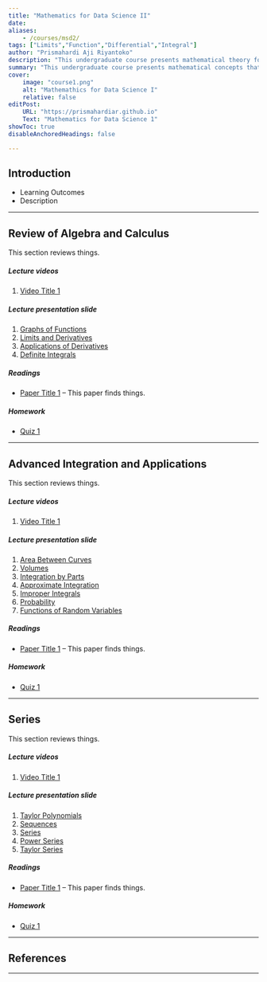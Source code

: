 ```yaml
---
title: "Mathematics for Data Science II"
date: 
aliases: 
    - /courses/msd2/
tags: ["Limits","Function","Differential","Integral"]
author: "Prismahardi Aji Riyantoko"
description: "This undergraduate course presents mathematical theory for data science" 
summary: "This undergraduate course presents mathematical concepts that emphasizes the theoritical of limit, function, differential, and integral" 
cover:
    image: "course1.png"
    alt: "Mathemathics for Data Science I"
    relative: false
editPost:
    URL: "https://prismahardiar.github.io"
    Text: "Mathematics for Data Science 1"
showToc: true
disableAnchoredHeadings: false

---
```


## Introduction

+ Learning Outcomes
+ Description

---

## Review of Algebra and Calculus

This section reviews things.

##### Lecture videos

1. [Video Title 1](https://youtu.be/0rbmjemhy38)

##### Lecture presentation slide

1. [Graphs of Functions](lecture1.pdf)
2. [Limits and Derivatives](lecture1.pdf)
3. [Applications of Derivatives](lecture1.pdf)
4. [Definite Integrals](lecture1.pdf)

##### Readings

+ [Paper Title 1](https://doi.org/10.1257/aer.102.4.1721) – This paper finds things.


##### Homework

+ [Quiz 1](quiz1.pdf)

---

## Advanced Integration and Applications

This section reviews things.

##### Lecture videos

1. [Video Title 1](https://youtu.be/0rbmjemhy38)

##### Lecture presentation slide

1. [Area Between Curves](lecture1.pdf)
2. [Volumes](lecture1.pdf)
3. [Integration by Parts](lecture1.pdf)
4. [Approximate Integration](lecture1.pdf)
5. [Improper Integrals](lecture1.pdf)
6. [Probability](lecture1.pdf)
7. [Functions of Random Variables](lecture1.pdf)

##### Readings

+ [Paper Title 1](https://doi.org/10.1257/aer.102.4.1721) – This paper finds things.


##### Homework

+ [Quiz 1](quiz1.pdf)

---

## Series

This section reviews things.

##### Lecture videos

1. [Video Title 1](https://youtu.be/0rbmjemhy38)

##### Lecture presentation slide

1. [Taylor Polynomials](lecture1.pdf)
2. [Sequences](lecture1.pdf)
3. [Series](lecture1.pdf)
4. [Power Series](lecture1.pdf)
5. [Taylor Series](lecture1.pdf)

##### Readings

+ [Paper Title 1](https://doi.org/10.1257/aer.102.4.1721) – This paper finds things.


##### Homework

+ [Quiz 1](quiz1.pdf)

---

## References

---